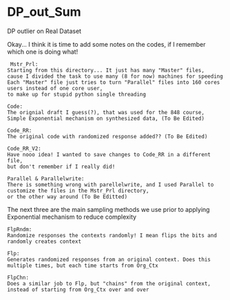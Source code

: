 # DP_out_Sum
DP outlier on Real Dataset

Okay... I think it is time to add some notes on the codes, if I remember which one is doing what!

 	 Mstr_Prl:
    Starting from this directory... It just has many "Master" files, 
    cause I divided the task to use many (8 for now) machines for speeding
    Each "Master" file just tries to turn "Parallel" files into 160 cores users instead of one core user, 
    to make up for stupid python single threading
    
    Code:
    The orignial draft I guess(?), that was used for the 848 course,
    Simple Exponential mechanism on synthesized data, (To Be Edited)
    
    Code_RR:
    The original code with randomized response added?? (To Be Edited)
   
    Code_RR_V2:
    Have nooo idea! I wanted to save changes to Code_RR in a different file, 
    but don't remember if I really did!
   
    Parallel & Parallelwrite:
    There is something wrong with parellelwrite, and I used Parallel to customize the files in the Mstr_Prl directory,
    or the other way around (To Be Editted)
  
  The next three are the main sampling methods we use prior to applying Exponential mechanism to reduce complexity
      
    FlpRndm:
    Randomize responses the contexts randomly! I mean flips the bits and randomly creates context
  
    Flp:
    Generates randomized responses from an original context. Does this multiple times, but each time starts from Org_Ctx
    
    FlpChn:
    Does a similar job to Flp, but "chains" from the original context, instead of starting from Org_Ctx over and over
  
 
  
  

